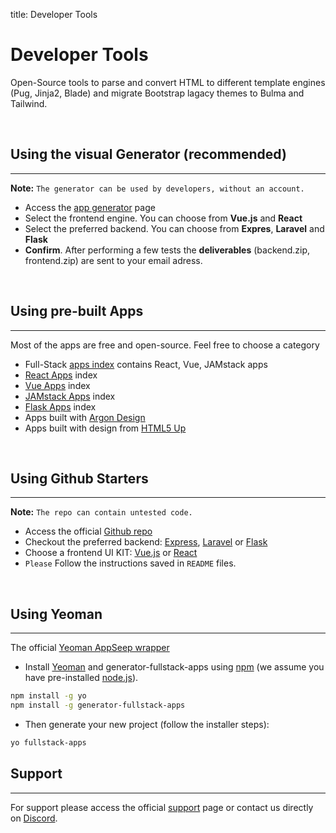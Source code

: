 title: Developer Tools

# Developer Tools

Open-Source tools to parse and convert HTML to different template engines (Pug, Jinja2, Blade) and migrate Bootstrap lagacy themes to Bulma and Tailwind.

<br />

## Using the visual Generator (recommended)
---
**Note:** `The generator can be used by developers, without an account.`

* Access the [app generator](https://appseed.us/app-generator) page
* Select the frontend engine. You can choose from **Vue.js** and **React**
* Select the preferred backend. You can choose from **Expres**, **Laravel** and **Flask**
* **Confirm**. After performing a few tests the **deliverables** (backend.zip, frontend.zip) are sent to your email adress.  

<br />

## Using pre-built Apps
---
Most of the apps are free and open-source. Feel free to choose a category

* Full-Stack [apps index](https://appseed.us/apps) contains React, Vue, JAMstack apps  
* [React Apps](https://appseed.us/apps/react) index
* [Vue Apps](https://appseed.us/apps/vuejs) index
* [JAMstack Apps](https://appseed.us/apps/jamstack) index
* [Flask Apps](https://appseed.us/apps/flask) index
* Apps built with [Argon Design](https://appseed.us/apps/argon-design-system)
* Apps built with design from [HTML5 Up](https://appseed.us/apps/html5up)


<br />

## Using Github Starters
---
**Note:** `The repo can contain untested code.`

* Access the official [Github repo](https://github.com/app-generator/appseed)
* Checkout the preferred backend: [Express](https://github.com/app-generator/express-starter), [Laravel](https://github.com/app-generator/laravel-starter) or [Flask](https://github.com/app-generator/flask-starter)
* Choose a frontend UI KIT: [Vue.js](https://github.com/app-generator/vuejs-argon-design-system) or [React](https://github.com/app-generator/react-material-kit)
* `Please` Follow the instructions saved in `README` files. 

<br />

## Using Yeoman
---
The official [Yeoman AppSeep wrapper](https://github.com/rosoftdeveloper/generator-fullstack-apps)

* Install [Yeoman](http://yeoman.io) and generator-fullstack-apps using [npm](https://www.npmjs.com/) (we assume you have pre-installed [node.js](https://nodejs.org/)).

```bash
npm install -g yo
npm install -g generator-fullstack-apps
```

* Then generate your new project (follow the installer steps):

```bash
yo fullstack-apps
```

## Support
---
For support please access the official [support](https://appseed.us/support) page or contact us directly on [Discord](https://discord.gg/fZC6hup).

